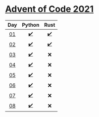 # [Advent of Code 2021](https://adventofcode.com/2021/)

|     Day     |                 Python                 |                    Rust                     |
| :---------: | :------------------------------------: | :-----------------------------------------: |
| [01][day01] | [:heavy_check_mark:](python/day1/p.py) | [:heavy_check_mark:](rust/day1/src/main.rs) |
| [02][day02] | [:heavy_check_mark:](python/day2/p.py) | [:heavy_check_mark:](rust/day2/src/main.rs) |
| [03][day03] | [:heavy_check_mark:](python/day3/p.py) |                     :x:                     |
| [04][day04] | [:heavy_check_mark:](python/day4/p.py) |                     :x:                     |
| [05][day05] | [:heavy_check_mark:](python/day5/p.py) |                     :x:                     |
| [06][day06] | [:heavy_check_mark:](python/day6/p.py) |                     :x:                     |
| [07][day07] | [:heavy_check_mark:](python/day7/p.py) |                     :x:                     |
| [08][day08] | [:heavy_check_mark:](python/day8/p.py) |                     :x:                     |

[day01]: https://adventofcode.com/2021/day/1
[day02]: https://adventofcode.com/2021/day/2
[day03]: https://adventofcode.com/2021/day/3
[day04]: https://adventofcode.com/2021/day/4
[day05]: https://adventofcode.com/2021/day/5
[day06]: https://adventofcode.com/2021/day/6
[day07]: https://adventofcode.com/2021/day/7
[day08]: https://adventofcode.com/2021/day/8
